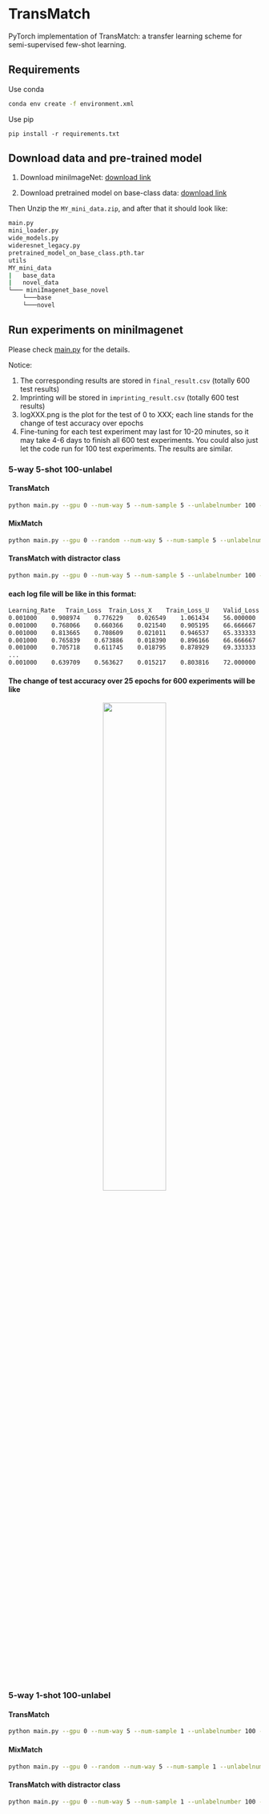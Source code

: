 # TransMatch
PyTorch implementation of TransMatch: a transfer learning scheme for semi-supervised few-shot learning. 

## Requirements
Use conda
```bash
conda env create -f environment.xml
```
Use pip
```
pip install -r requirements.txt
```

## Download data and pre-trained model
1. Download miniImageNet: [download link](https://drive.google.com/file/d/1Mmx4pi-29FOh9R2wMS1OpqxSuXEUP_vD/view?usp=sharing)

2. Download pretrained model on base-class data: [download link](https://drive.google.com/file/d/1CUluyeErZ919EVV1WeAD0QYN7d130rZm/view?usp=sharing)

Then Unzip the `MY_mini_data.zip`, and after that it should look like:
```bash
main.py
mini_loader.py
wide_models.py
wideresnet_legacy.py
pretrained_model_on_base_class.pth.tar
utils
MY_mini_data
|   base_data
|   novel_data
└─── miniImagenet_base_novel
    └───base
    └───novel
```

## Run experiments on miniImagenet
Please check [main.py](main.py) for the details.

Notice: 
1. The corresponding results are stored in `final_result.csv` (totally 600 test results)
2. Imprinting will be stored in `imprinting_result.csv` (totally 600 test results)
3. logXXX.png is the plot for the test of 0 to XXX; each line stands for the change of test accuracy over epochs
4. Fine-tuning for each test experiment may last for 10-20 minutes, so it may take 4-6 days to finish all 600 test experiments. You could also just let the code run for 100 test experiments. The results are similar.

### 5-way 5-shot 100-unlabel
#### TransMatch
```bash
python main.py --gpu 0 --num-way 5 --num-sample 5 --unlabelnumber 100 --epoch 25 --checkpoint TransMatch_5_5_100
```
#### MixMatch
```bash
python main.py --gpu 0 --random --num-way 5 --num-sample 5 --unlabelnumber 100 --epoch 25 --checkpoint MixMatch_5_5_100
```
#### TransMatch with distractor class
```bash
python main.py --gpu 0 --num-way 5 --num-sample 5 --unlabelnumber 100 --distractor --distractor_class 3 --epoch 25 --checkpoint TransMatch_5_5_100_distractor_3
```
#### each log file will be like in this format:
```bash
Learning_Rate	Train_Loss	Train_Loss_X	Train_Loss_U	Valid_Loss	Valid_Acc
0.001000	0.908974	0.776229	0.026549	1.061434	56.000000	
0.001000	0.768066	0.660366	0.021540	0.905195	66.666667	
0.001000	0.813665	0.708609	0.021011	0.946537	65.333333	
0.001000	0.765839	0.673886	0.018390	0.896166	66.666667	
0.001000	0.705718	0.611745	0.018795	0.878929	69.333333	
...
0.001000	0.639709	0.563627	0.015217	0.803816	72.000000	
```
#### The change of test accuracy over 25 epochs for 600 experiments will be like
<p align="center"><img width="50%" src="jpg/example.jpg" /></p>

### 5-way 1-shot 100-unlabel
#### TransMatch 
```bash
python main.py --gpu 0 --num-way 5 --num-sample 1 --unlabelnumber 100 --epoch 20 --checkpoint TransMatch_5_1_100
```

#### MixMatch 
```bash
python main.py --gpu 0 --random --num-way 5 --num-sample 1 --unlabelnumber 100 --epoch 20 --checkpoint MixMatch_5_1_100
```

#### TransMatch with distractor class
```bash
python main.py --gpu 0 --num-way 5 --num-sample 1 --unlabelnumber 100 --distractor --distractor_class 3 --epoch 20 --checkpoint TransMatch_5_1_100_distractor_3
```

